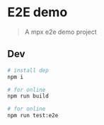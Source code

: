 # E2E demo

> A mpx e2e demo project

## Dev

```bash
# install dep
npm i

# for online
npm run build

# for online
npm run test:e2e
```
